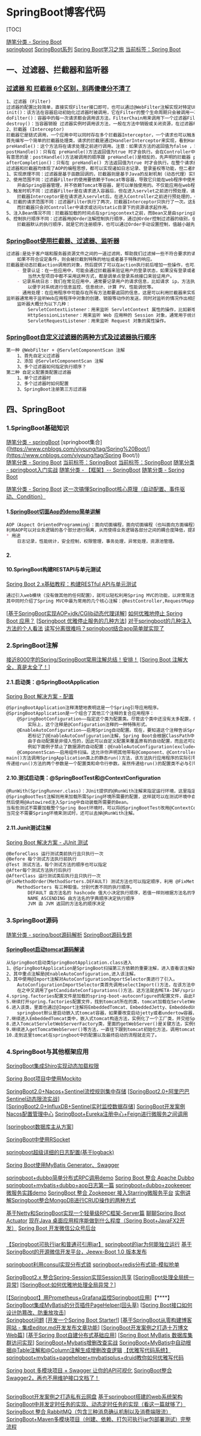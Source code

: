 # SpringBoot博客代码

[TOC]


[随笔分类 - Spring Boot](https://www.cnblogs.com/niaobulashi/category/1425468.html)  
[springboot](https://www.cnblogs.com/okong/tag/springboot/)
[SpringBoot系列](https://www.cnblogs.com/huanzi-qch/category/1355280.html) 
[Spring Boot学习之旅](https://blog.csdn.net/zhaokejin521/article/details/80942545)
[当前标签：Spring Boot](https://www.cnblogs.com/lenve/tag/Spring%20Boot/)

## 一、过滤器、拦截器和监听器
### [过滤器 和 拦截器 6个区别，别再傻傻分不清了](https://www.cnblogs.com/chengxy-nds/p/13042013.html)
```markdown
1、过滤器 (Filter)
过滤器的配置比较简单，直接实现Filter接口即可，也可以通过@WebFilter注解实现对特定URL拦截，看到Filter接口中定义了三个方法。
init()：该方法在容器启动初始化过滤器时被调用，它在Filter的整个生命周期只会被调用一次。注意：这个方法必须执行成功，否则过滤器会不起作用。
doFilter()：容器中的每一次请求都会调用该方法，FilterChain用来调用下一个过滤器Filter。
destroy()：当容器销毁 过滤器实例时调用该方法，一般在方法中销毁或关闭资源，在过滤器Filter的整个生命周期也只会被调用一次。
2、拦截器 (Interceptor)
拦截器它是链式调用，一个应用中可以同时存在多个拦截器Interceptor，一个请求也可以触发多个拦截器 ，而每个拦截器的调用会依据它的声明顺序依次执行。
首先编写一个简单的拦截器处理类，请求的拦截是通过HandlerInterceptor来实现，看到HandlerInterceptor接口中也定义了三个方法。
preHandle()：这个方法将在请求处理之前进行调用。注意：如果该方法的返回值为false ，将视为当前请求结束，不仅自身的拦截器会失效，还会导致其他的拦截器也不再执行。
postHandle()：只有在 preHandle()方法返回值为true 时才会执行。会在Controller中的方法调用之后，DispatcherServlet返回渲染视图之前被调用。 
有意思的是：postHandle()方法被调用的顺序跟 preHandle()是相反的，先声明的拦截器 preHandle()方法先执行，而postHandle()方法反而会后执行。
afterCompletion()：只有在 preHandle() 方法返回值为true 时才会执行。在整个请求结束之后， DispatcherServlet渲染了对应的视图之后执行。
过滤器和拦截器均体现了AOP的编程思想，都可以实现诸如日志记录、登录鉴权等功能，但二者的不同点也是比较多的，接下来一一说明。
1、实现原理不同：过滤器是基于函数回调的，拦截器则是基于Java的反射机制（动态代理）实现的。
2、使用范围不同：过滤器Filter的使用要依赖于Tomcat等容器，导致它只能在web程序中使用。而拦截器(Interceptor)它是一个Spring组件，
    并由Spring容器管理，并不依赖Tomcat等容器，是可以单独使用的。不仅能应用在web程序中，也可以用于Application、Swing等程序中。
3、触发时机不同：过滤器Filter是在请求进入容器后，但在进入servlet之前进行预处理，请求结束是在servlet处理完以后。
    拦截器Interceptor是在请求进入servlet后，在进入Controller之前进行预处理的，Controller中渲染了对应的视图之后请求结束。
4、拦截的请求范围不同：过滤器Filter执行了两次，拦截器Interceptor只执行了一次。这是因为过滤器几乎可以对所有进入容器的请求起作用，
    而拦截器只会对Controller中请求或访问static目录下的资源请求起作用。
5、注入Bean情况不同：拦截器加载的时间点在springcontext之前，而Bean又是由spring进行管理。
6、控制执行顺序不同：过滤器用@Order注解控制执行顺序，通过@Order控制过滤器的级别，值越小级别越高越先执行。
    拦截器默认的执行顺序，就是它的注册顺序，也可以通过Order手动设置控制，值越小越先执行。
```
### [SpringBoot使用拦截器、过滤器、监听器](https://www.cnblogs.com/haixiang/p/12000685.html)
```markdown
过滤器:是处于客户端和服务器资源文件之间的一道过滤网，帮助我们过滤掉一些不符合要求的请求，通常用作 Session 校验，判断用户权限，
    如果不符合设定条件，则会被拦截到特殊的地址或者基于特殊的响应。
拦截器是动态拦截action调用的对象，然后提供了可以在action执行前后增加一些操作，也可以在action执行前停止操作，功能与过滤器类似，但是标准和实现方式不同。
    - 登录认证：在一些应用中，可能会通过拦截器来验证用户的登录状态，如果没有登录或者登录失败，就会给用户一个友好的提示或者返回登录页面，
        当然大型项目中都不采用这种方式，都是调单点登录系统接口来验证用户。
    - 记录系统日志：我们在常见应用中，通常要记录用户的请求信息，比如请求 ip，方法执行时间等，通过这些记录可以监控系统的状况，
        以便于对系统进行信息监控、信息统计、计算 PV、性能调优等。
    - 通用处理：在应用程序中可能存在所有方法都要返回的信息，这是可以利用拦截器来实现，省去每个方法冗余重复的代码实现。
监听器通常用于监听Web应用程序中对象的创建、销毁等动作的发送，同时对监听的情况作出相应的处理，最常用于统计网站的在线人数、访问量等。
    监听器大概分为以下几种：
        ServletContextListener：用来监听 ServletContext 属性的操作，比如新增、修改、删除。
        HttpSessionListener：用来监听 Web 应用种的 Session 对象，通常用于统计在线情况。
        ServletRequestListener：用来监听 Request 对象的属性操作。
```
### [SpringBoot自定义过滤器的两种方式及过滤器执行顺序](https://www.cnblogs.com/ibigboy/p/11528775.html)
```markdown
第一种 @WebFilter + @ServletComponentScan 注解
    1、首先自定义过滤器
    2、添加 @ServletComponentScan 注解
    3、多个过滤器如何指定执行顺序？
第二种 自定义配置类配置过滤器
    1、单个过滤器时
    2、多个过滤器时如何配置
    3、SpringBoot注册第三方过滤器
```

## 四、SpringBoot
### 1.SpringBoot基础知识
[随笔分类 - springBoot](https://www.cnblogs.com/xuwujing/category/1145997.html)
[springboot集合]([https://www.cnblogs.com/viyoung/tag/Spring%20Boot/](https://www.cnblogs.com/viyoung/tag/Spring Boot/))  
[随笔分类 - Spring Boot](https://www.cnblogs.com/toutou/category/1327302.html)
[当前标签：SpringBoot](https://www.cnblogs.com/yanfei1819/tag/SpringBoot/default.html?page=1)
[当前标签：SpringBoot](https://www.cnblogs.com/spec-dog/tag/SpringBoot/)
[随笔分类 - springboot入门实战](https://www.cnblogs.com/love-wzy/category/1388095.html)
[随笔分类 - 【框架】-- SpringBoot](https://www.cnblogs.com/qdhxhz/category/1169139.html)
[随笔分类 - Spring Boot](https://www.cnblogs.com/didispace/category/1392206.html)

[随笔分类 - Spring Boot](https://www.cnblogs.com/didispace/category/1392206.html)
[这一次搞懂SpringBoot核心原理（自动配置、事件驱动、Condition）](https://www.cnblogs.com/yewy/p/13194696.html)
#### 1.[SpringBoot切面Aop的demo简单讲解](https://www.cnblogs.com/xuwujing/p/12927081.html)
```markdown
AOP（Aspect OrientedProgramming）：面向切面编程，面向切面编程（也叫面向方面编程），是目前软件开发中的一个热点，也是Spring框架中的一个重要内容。
利用AOP可以对业务逻辑的各个部分进行隔离，从而使得业务逻辑各部分之间的耦合度降低，提高程序的可重用性，同时提高了开发的效率。
* 用途
    日志记录，性能统计，安全控制，权限管理，事务处理，异常处理，资源池管理。
```
#### 2.

#### 10.SpringBoot构建RESTAPI与单元测试
[Spring Boot 2.x基础教程：构建RESTful API与单元测试](https://www.cnblogs.com/didispace/p/11606136.html)
```markdown
通过引入web模块（没有做其他的任何配置），就可以轻松利用Spring MVC的功能，以非常简洁的代码完成了对User对象的RESTful API的创建以及单元测试的编写。
其中同时介绍了Spring MVC中最为常用的几个核心注解：@RestController,RequestMapping以及一些参数绑定的注解：@PathVariable,@RequestBody等。
```
[[基于SpringBoot实现AOP+jdk/CGlib动态代理详解](https://www.cnblogs.com/godoforange/p/11587321.html)]
[如何优雅地停止 Spring Boot 应用？](https://www.cnblogs.com/wupeixuan/p/13065986.html)
[[Springboot 优雅停止服务的几种方法](https://www.cnblogs.com/huangqingshi/p/11370291.html)]
[对于springboot的几种注入方法的个人看法](https://www.cnblogs.com/XSdao/p/11208437.html)
[读写分离很难吗？springboot结合aop简单就实现了](https://www.cnblogs.com/yeya/p/11936239.html)

### 2.SpringBoot注解
[接近8000字的Spring/SpringBoot常用注解总结！安排！](https://www.cnblogs.com/javaguide/p/spring-annotations.html)
[[Spring Boot 注解大全，真是太全了！](https://www.cnblogs.com/qwlscn/p/11495378.html)]

#### 2.1.启动类：@SpringBootApplication
[Spring Boot 解决方案 - 配置](https://www.cnblogs.com/linzhehuang/p/10617116.html)
```markdown
@SpringBootApplication注释清楚地表明这是一个Spring引导应用程序。
@SpringBootApplication是一个组合了其他三个注释的复合应用程序：
    @SpringBootConfiguration——指定这个类为配置类。尽管这个类中还没有太多配置，但是如果需要，可以将Javabased Spring Framework配置添加到这个类中。
        实际上，这个注释是@Configuration注释的一种特殊形式。
    @EnableAutoConfiguration——启用Spring自动配置。现在，要知道这个注释告诉Spring Boot自动配置它认为需要的任何组件。
        若标记了@EnableAutoConfiguration注解，Spring Boot会根据ClassPath中的Jar包依赖来自动配置程序。
        由于自动配置是非侵入性的，因此可以自定义配置来覆盖原有的自动配置，而且还可以禁止某些自动配置类
        例如下面例子禁止了数据源的自动配置：@EnableAutoConfiguration(exclude={DataSourceAutoConfiguration.class})
    @ComponentScan——启用组件扫描。这允许你声明其他带有@Component、@Controller、@Service 等注释的类，以便让Spring自动发现它们并将它们注册为Spring应用程序上下文中的组件。
main()方法调用SpringApplication类上的静态run()方法，该方法执行应用程序的实际引导，创建Spring 应用程序上下文。
传递给run()方法的两个参数是一个配置类和命令行参数。虽然传递给run()的配置类不必与引导类相同，但这是最方便、最典型的选择。
```
#### 2.10.测试启动类：@SpringBootTest和@ContextConfiguration 
```markdown
@RunWith(SpringRunner.class)：JUnit提供的@RunWith注解来指定运行环境，这里指定了SpringRunner即Spring的运行环境。
@SpringBootTest注解则用来加载所需Spring环境所需要的配置，这样就可以在测试环境中自动装载所需要的Bean。
然后使用@Autowired注入Spring中自动装载所需要的Bean。
当有些测试不需要加载整个Spring Boot环境时，可以将@SpringBootTest改用@ContextConfiguration注解只加载所需配置，这样可以加速测试，下面例子是只需要DemoConf类的配置。
当完全不需要Spring环境来测试时，还可以去掉@RunWith注解。
```
#### 2.11.Junit测试注解
[Spring Boot 解决方案 - JUnit 测试](https://www.cnblogs.com/linzhehuang/p/10603250.html)
```markdown
@BeforeClass 运行测试类前执行且只执行一次
@Before 每个测试方法执行前执行
@Test 测试方法，每个测试方法的顺序也可以指定
@After每个测试方法执行后执行
@AfterClass 运行测试类后执行且只执行一次
@FixMethodOrder(MethodSorters.DEFAULT) 测试方法也可以指定顺序，利用 @FixMethodOrder 标注测试类。
    MethodSorters 有三种取值，分别代表不同的执行顺序。
        DEFAULT 由方法名的 hashcode 值大小决定执行顺序，若值一样则根据方法名的字典顺序
        NAME_ASCENDING 由方法名的字典顺序决定执行顺序
        JVM 由 JVM 返回的方法名的顺序决定
```

### 3.SpringBoot源码
[随笔分类 - spring/boot源码解析](https://www.cnblogs.com/grey-wolf/category/1676533.html)
[SpringBoot源码专题]( [https://www.cnblogs.com/ymbj/tag/SpringBoot%E6%BA%90%E7%A0%81%E4%B8%93%E9%A2%98/](https://www.cnblogs.com/ymbj/tag/SpringBoot源码专题/) )

#### [SpringBoot启动tomcat源码解读](https://www.cnblogs.com/darendu/p/10559366.html)
```markdown
从SpringBoot启动类SpringBootApplication.class进入
1、@SpringBootApplication是SpringBoot扫描第三方依赖的重要注解，进入查看该注解的源码。
2、其中重点注解是@EnableAutoConfiguration,进入该注解。
3、其中使用@Import注解对AutoConfigurationImportSelector类进行了引入。
    AutoConfigurationImportSelector类首先调用selectImport()方法，在该方法中调用了getAutoConfigurationEntry()方法，
    在之中又调用了getCandidateConfigurations()方法，这方法就去META-INF/spring.factory配置文件中加载相关配置类。
4.spring.factories配置文件是加载的spring-boot-autoconfigure的配置文件，由此可以推测如果自定义starter插件的话，spring也是采用这种方式去加载的
5.继续打开spring.factories配置文件，找到tomcat所在的类，tomcat加载在ServletWebServerFactoryAutoConfiguration配置类中，
6.进入该类，里面也通过@Import注解将EmbeddedTomcat、EmbeddedJetty、EmbeddedUndertow等嵌入式容器类加载进来了，
    springboot默认是启动嵌入式tomcat容器，如果要改变启动jetty或者undertow容器，需在pom文件中去设置。
7.继续进入EmbeddedTomcat类中，嵌入式tomcat构造方法，实例化了一个工厂类，并交给Spring管理。
8.进入TomcatServletWebServerFactory类，里面的getWebServer()是关键方法，实例化一个tomcat对象，设置tomcat相关信息。
9.继续进入getTomcatWebServer()等方法，一直往下跟到tomcat初始化方法，调用tomcat.start()方法，tomcat就正式开启运行，
10.走到这里tomcat在springboot中的配置以及最终启动的流程就走完了。
```

### 4.SpringBoot与其他框架应用
[SpringBoot集成Shiro实现动态加载权限](https://www.cnblogs.com/zhengqing/p/11603824.html)

[Spring Boot项目中使用Mockito](https://www.cnblogs.com/javaadu/p/11748415.html)

[SpringBoot2.0+Nacos+Sentinel流控规则集中存储](https://www.cnblogs.com/smallSevens/p/11553695.html)
[[SpringBoot2.0+阿里巴巴Sentinel动态限流实战](https://www.cnblogs.com/smallSevens/p/11531534.html)]				
[[SpringBoot2.0+InfluxDB+Sentinel实时监控数据存储](https://www.cnblogs.com/smallSevens/p/11576263.html)]
[SpringBoot开发案例Nacos配置管理中心](https://www.cnblogs.com/smallSevens/p/11223830.html)
[SpringBoot+Eureka注册中心+Feign进行微服务之间调用](https://blog.csdn.net/weixin_43928997/article/details/90668007?utm_source=app)


[[springboot数据库主从方案](https://www.cnblogs.com/wangrudong003/p/11535540.html)]

[SpringBoot中使用RSocket](https://juejin.im/post/5cf733a5e51d4510835e0260)

[springboot超级详细的日志配置(基于logback)](https://www.cnblogs.com/wuyoucao/p/10983241.html)

[Spring Boot使用MyBatis Generator、Swagger](https://www.cnblogs.com/FireworksEasyCool/p/11133827.html)

[springboot+dubbo简单分布式RPC调用demo](https://www.cnblogs.com/kuangdw/p/12783281.html)
[Spring Boot 整合 Apache Dubbo](https://www.cnblogs.com/vandusty/p/12853973.html)
[springboot+mybatis+dubbo+aop日志第一篇](https://www.cnblogs.com/lc-chenlong/p/10648523.html)
[springboot+dubbo+zookeeper微服务实践demo](https://www.cnblogs.com/miketwais/p/10216956.html)
[SpringBoot 整合 Zookeeper 接入Starring微服务平台](https://www.cnblogs.com/laramia/p/11978271.html)
[实例讲解Springboot整合MongoDB进行CRUD操作的两种方式](https://www.cnblogs.com/larrydpk/p/12735620.html)

[基于Netty和SpringBoot实现一个轻量级RPC框架-Server篇](https://www.cnblogs.com/throwable/p/12194713.html)
[聊聊Spring Boot Actuator](https://www.cnblogs.com/dongxishaonian/p/12795744.html)
[现在Java 桌面应用程序能做到什么程度（Spring Boot+JavaFX2开发）](https://www.cnblogs.com/pengdai/p/11769194.html)
[Spring Boot 开发微信公众号后台](https://www.cnblogs.com/lenve/p/11763295.html)
### 
[【Springboot可执行jar和普通可引用jar】](https://www.cnblogs.com/lenve/p/11156340.html)
[springboot的jar为何能独立运行](https://www.cnblogs.com/bolingcavalry/p/13195961.html)
[基于SpringBoot的开源微信开发平台，Jeewx-Boot 1.0 版本发布](https://blog.csdn.net/zhangdaiscott/article/details/95994816)

[springboot利用consul实现分布式锁](https://www.cnblogs.com/wenwuxianren/p/11181786.html)
[springboot+redis分布式锁-模拟抢单](https://www.cnblogs.com/wangrudong003/p/10627539.html)

[SpringBoot2.x 整合Spring-Session实现Session共享](https://www.cnblogs.com/lanxuan826/p/11221603.html)
[[SpringBoot处理全局统一异常](https://www.cnblogs.com/lgjlife/p/10988439.html)]
[[SpringBoot:如何优雅地处理全局异常？](https://www.cnblogs.com/coderxx/p/11331855.html)]

[[【Springboot】用Prometheus+Grafana监控Springboot应用](https://www.cnblogs.com/larrydpk/p/12563497.html)]【****】
[SpringBoot集成MyBatis的分页插件PageHelper(回头草)](https://www.cnblogs.com/1315925303zxz/p/7364552.html)
[[Spring Boot接口如何设计防篡改、防重放攻击](https://www.cnblogs.com/tqlin/p/11251321.html)]	
[Springboot问题](https://www.cnblogs.com/ityouknow/p/11281643.html)
[[开发一个Spring Boot Starter!](https://www.cnblogs.com/NinWoo/p/11305650.html)]
[[基于SpringBoot从零构建博客网站 - 集成editor.md开发发布文章功能](https://www.cnblogs.com/atcloud/p/11302520.html)]
[[SpringBoot开发案例之打造十万博文Web篇](https://www.cnblogs.com/smallSevens/p/11301025.html)]
[[基于Spring Boot自建分布式基础应用](https://www.cnblogs.com/HuaiyinMarquis/p/11382145.html)]
[[Spring Boot MyBatis 数据库集群访问实现](https://www.cnblogs.com/tqlin/p/11430702.html)]
[SpringBoot+Mybatis增删改查实战](https://www.cnblogs.com/ljsh/p/10928106.html)
[SpringBoot+MyBatis中自动根据@Table注解和@Column注解生成增删改查逻辑](https://www.cnblogs.com/Leechg/p/10097777.html)
[【优雅写代码系统】springboot+mybatis+pagehelper+mybatisplus+druid教你如何优雅写代码](https://www.cnblogs.com/zhangxinhua/p/13091116.html)



[Spring boot 多模块项目 + Swagger 让你的API可视化](https://www.cnblogs.com/xpwi/p/10609104.html)
[SpringBoot整合Swagger2，再也不用维护接口文档了！](https://www.cnblogs.com/lenve/p/10619547.html)
###

##
[SpringBoot开发案例之打造私有云网盘](https://www.cnblogs.com/smallSevens/p/10712643.html)
[基于springboot搭建的web系统架构](https://www.cnblogs.com/Oven5217/p/10765052.html)
[SpringBoot中并发定时任务的实现、动态定时任务的实现（看这一篇就够了）](https://www.cnblogs.com/baixianlong/p/10659045.html)
[SpringBoot 整合 RabbitMQ（包含三种消息确认机制以及消费端限流）](https://www.cnblogs.com/haixiang/p/10959551.html)
[SpringBoot+Maven多模块项目（创建、依赖、打包可执行jar包部署测试）完整流程](https://blog.csdn.net/baidu_41885330/article/details/81875395)